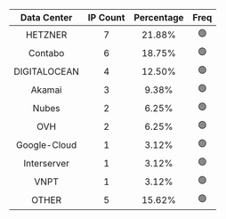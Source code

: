 | Data Center | IP Count | Percentage | Freq |
|:------------:|:--------:|:-----------:|:-----:|
| HETZNER | 7 | 21.88% | 🟢 |
| Contabo | 6 | 18.75% | 🟢 |
| DIGITALOCEAN | 4 | 12.50% | 🟢 |
| Akamai | 3 | 9.38% | 🟢 |
| Nubes | 2 | 6.25% | 🟢 |
| OVH | 2 | 6.25% | 🟢 |
| Google-Cloud | 1 | 3.12% | 🟢 |
| Interserver | 1 | 3.12% | 🟢 |
| VNPT | 1 | 3.12% | 🟢 |
| OTHER | 5 | 15.62% | 🟢 |